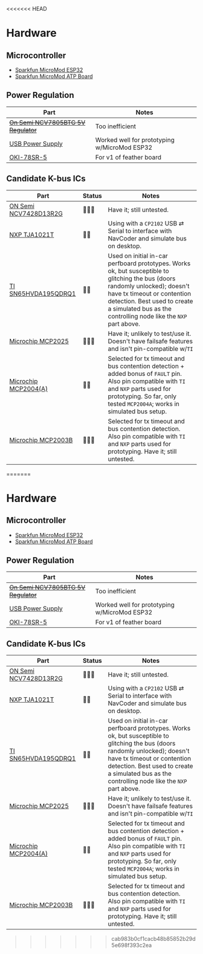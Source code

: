 <<<<<<< HEAD
# Hardware

## Microcontroller
* [Sparkfun MicroMod ESP32](https://www.sparkfun.com/products/16781)
* [Sparkfun MicroMod ATP Board](https://www.sparkfun.com/products/16885)

## Power Regulation
| Part | Notes |
| --- | --- |
| ~~[On Semi NCV7805BTG 5V Regulator](https://www.digikey.com/en/products/detail/on-semiconductor/921437)~~ | Too inefficient
| [USB Power Supply](https://www.amazon.com/gp/product/B07KWRH61D) | Worked well for prototyping w/MicroMod ESP32
| [OKI-78SR-5](https://www.digikey.com/en/products/detail/OKI-78SR-5-1-5-W36H-C/3438675) | For v1 of feather board

## Candidate K-bus ICs
| Part | Status | Notes |
| --- | --- | --- |
| [ON Semi NCV7428D13R2G](https://www.digikey.com/en/products/detail/on-semiconductor/5022588) | 🤷🏽‍♂️ | Have it; still untested.
| [NXP TJA1021T](https://www.digikey.com/en/products/detail/nxp-usa-inc/2034448) | 👍🏽 | Using with a `CP2102` USB ⇄ Serial to interface with NavCoder and simulate bus on desktop.
| [TI SN65HVDA195QDRQ1](https://www.digikey.com/en/products/detail/texas-instruments/2094636) | 👎🏽 | Used on initial in-car perfboard prototypes. Works ok, but susceptible to glitching the bus (doors randomly unlocked); doesn't have tx timeout or contention detection. Best used to create a simulated bus as the controlling node like the `NXP` part above.
| [Microchip MCP2025](https://www.digikey.com/en/products/detail/microchip-technology/3543134) | 🤷🏽‍♂️ | Have it; unlikely to test/use it. Doesn't have failsafe features and isn't pin-compatible w/`TI`
| [Microchip MCP2004(A)](https://www.digikey.com/en/products/detail/MCP2004AT-E-SN/2803651) | 👍🏽 | Selected for tx timeout and bus contention detection + added bonus of `FAULT` pin. Also pin compatible with `TI` and `NXP` parts used for prototyping. So far, only tested `MCP2004A`; works in simulated bus setup.
| [Microchip MCP2003B](https://www.digikey.com/en/products/detail/this-gets-ignored-🤷🏽‍♂️/5810590) | 🤷🏽‍♂️ | Selected for tx timeout and bus contention detection. Also pin compatible with `TI` and `NXP` parts used for prototyping. Have it; still untested.
=======
# Hardware

## Microcontroller
* [Sparkfun MicroMod ESP32](https://www.sparkfun.com/products/16781)
* [Sparkfun MicroMod ATP Board](https://www.sparkfun.com/products/16885)

## Power Regulation
| Part | Notes |
| --- | --- |
| ~~[On Semi NCV7805BTG 5V Regulator](https://www.digikey.com/en/products/detail/on-semiconductor/921437)~~ | Too inefficient
| [USB Power Supply](https://www.amazon.com/gp/product/B07KWRH61D) | Worked well for prototyping w/MicroMod ESP32
| [OKI-78SR-5](https://www.digikey.com/en/products/detail/OKI-78SR-5-1-5-W36H-C/3438675) | For v1 of feather board

## Candidate K-bus ICs
| Part | Status | Notes |
| --- | --- | --- |
| [ON Semi NCV7428D13R2G](https://www.digikey.com/en/products/detail/on-semiconductor/5022588) | 🤷🏽‍♂️ | Have it; still untested.
| [NXP TJA1021T](https://www.digikey.com/en/products/detail/nxp-usa-inc/2034448) | 👍🏽 | Using with a `CP2102` USB ⇄ Serial to interface with NavCoder and simulate bus on desktop.
| [TI SN65HVDA195QDRQ1](https://www.digikey.com/en/products/detail/texas-instruments/2094636) | 👎🏽 | Used on initial in-car perfboard prototypes. Works ok, but susceptible to glitching the bus (doors randomly unlocked); doesn't have tx timeout or contention detection. Best used to create a simulated bus as the controlling node like the `NXP` part above.
| [Microchip MCP2025](https://www.digikey.com/en/products/detail/microchip-technology/3543134) | 🤷🏽‍♂️ | Have it; unlikely to test/use it. Doesn't have failsafe features and isn't pin-compatible w/`TI`
| [Microchip MCP2004(A)](https://www.digikey.com/en/products/detail/MCP2004AT-E-SN/2803651) | 👍🏽 | Selected for tx timeout and bus contention detection + added bonus of `FAULT` pin. Also pin compatible with `TI` and `NXP` parts used for prototyping. So far, only tested `MCP2004A`; works in simulated bus setup.
| [Microchip MCP2003B](https://www.digikey.com/en/products/detail/this-gets-ignored-🤷🏽‍♂️/5810590) | 🤷🏽‍♂️ | Selected for tx timeout and bus contention detection. Also pin compatible with `TI` and `NXP` parts used for prototyping. Have it; still untested.

<!--stackedit_data:
eyJoaXN0b3J5IjpbLTE5NTY2OTY5MCwtMTc0MzUyOTAyM119
-->
>>>>>>> cab983b0cf1cacb48b85852b29d5e698f393c2ea
